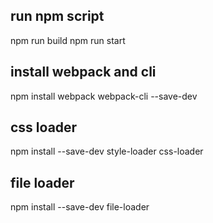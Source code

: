 ## run npm script
npm run build
npm run start
## install webpack and cli
npm install webpack webpack-cli --save-dev
## css loader
npm install --save-dev style-loader css-loader
## file loader
npm install --save-dev file-loader